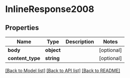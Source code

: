 # InlineResponse2008

## Properties
Name | Type | Description | Notes
------------ | ------------- | ------------- | -------------
**body** | **object** |  | [optional] 
**content_type** | **string** |  | [optional] 

[[Back to Model list]](../README.md#documentation-for-models) [[Back to API list]](../README.md#documentation-for-api-endpoints) [[Back to README]](../README.md)


